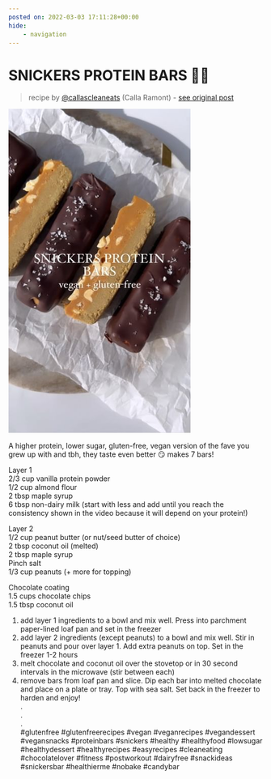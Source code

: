 ```yaml
---
posted on: 2022-03-03 17:11:28+00:00
hide:
    - navigation
---
```


# SNICKERS PROTEIN BARS 🍫🥜  

> recipe by [@callascleaneats](https://www.instagram.com/callascleaneats/) 
(Calla Ramont) - [see original post](https://instagram.com/p/Capkh76JSem)

![](../img/callascleaneats_03-03-2022_1703.png)

  
A higher protein, lower sugar, gluten-free, vegan version of the fave you grew up with and tbh, they taste even better 😏 makes 7 bars!   
  
Layer 1  
2/3 cup vanilla protein powder   
1/2 cup almond flour   
2 tbsp maple syrup   
6 tbsp non-dairy milk (start with less and add until you reach the consistency shown in the video because it will depend on your protein!)   
  
Layer 2   
1/2 cup peanut butter (or nut/seed butter of choice)   
2 tbsp coconut oil (melted)   
2 tbsp maple syrup  
Pinch salt   
1/3 cup peanuts (+ more for topping)   
  
Chocolate coating   
1.5 cups chocolate chips   
1.5 tbsp coconut oil   
  
1) add layer 1 ingredients to a bowl and mix well. Press into parchment paper-lined loaf pan and set in the freezer  
2) add layer 2 ingredients (except peanuts) to a bowl and mix well. Stir in peanuts and pour over layer 1. Add extra peanuts on top. Set in the freezer 1-2 hours   
3) melt chocolate and coconut oil over the stovetop or in 30 second intervals in the microwave (stir between each)   
4) remove bars from loaf pan and slice. Dip each bar into melted chocolate and place on a plate or tray. Top with sea salt. Set back in the freezer to harden and enjoy!   
.  
.  
.  
\#glutenfree \#glutenfreerecipes \#vegan \#veganrecipes \#vegandessert \#vegansnacks \#proteinbars \#snickers \#healthy \#healthyfood \#lowsugar \#healthydessert \#healthyrecipes \#easyrecipes \#cleaneating \#chocolatelover \#fitness \#postworkout \#dairyfree \#snackideas \#snickersbar \#healthierme \#nobake \#candybar   